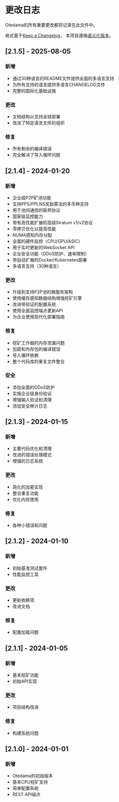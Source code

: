 # 更改日志

Otedama的所有重要更改都将记录在此文件中。

格式基于[Keep a Changelog](https://keepachangelog.com/zh-CN/1.0.0/)，
本项目遵循[语义化版本](https://semver.org/lang/zh-CN/)。

## [2.1.5] - 2025-08-05

### 新增
- 通过30种语言的README文件提供全面的多语言支持
- 为所有支持的语言提供多语言CHANGELOG文件
- 完整的国际化基础设施

### 更改
- 文档结构以支持全球部署
- 改进了特定语言文件的组织

### 修复
- 所有剩余的编译错误
- 完全解决了导入循环问题

## [2.1.4] - 2024-01-20

### 新增
- 企业级P2P矿池功能
- 支持PPS/PPLNS奖励算法的多币种支持
- 用于池间通信的联邦协议
- 国家级监控能力
- 带有高性能扩展的高级Stratum v1/v2协议
- 零拷贝优化以提高性能
- NUMA感知内存分配
- 全面的硬件监控（CPU/GPU/ASIC）
- 用于实时更新的WebSocket API
- 企业安全功能（DDoS防护、速率限制）
- 带自动扩展的Docker/Kubernetes部署
- 多语言支持（30种语言）

### 更改
- 升级到支持P2P池的微服务架构
- 使用缓存感知数据结构增强挖矿引擎
- 改进带验证的配置系统
- 使用全面监控端点更新API
- 为企业使用现代化部署指南

### 修复
- 挖矿工作器的内存泄漏问题
- 加密和内存包的编译错误
- 导入循环依赖
- 整个代码库的重复文件整合

### 安全
- 添加全面的DDoS防护
- 实施企业级身份验证
- 增强输入验证和清理
- 添加安全审计日志

## [2.1.3] - 2024-01-15

### 新增
- 主要代码优化和清理
- 改进的错误处理模式
- 增强的日志系统

### 更改
- 简化的加密实现
- 整合重复功能
- 优化内存使用

### 修复
- 各种小错误和问题

## [2.1.2] - 2024-01-10

### 新增
- 初始基准测试套件
- 性能监控工具

### 更改
- 更新依赖项
- 改进文档

### 修复
- 配置加载问题

## [2.1.1] - 2024-01-05

### 新增
- 基本挖矿功能
- 初始API实现

### 更改
- 项目结构改进

### 修复
- 构建系统问题

## [2.1.0] - 2024-01-01

### 新增
- Otedama的初始版本
- 基本CPU挖矿支持
- 简单配置系统
- REST API端点